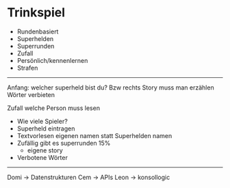 # Trinkspiel

- Rundenbasiert
- Superhelden
- Superrunden
- Zufall
- Persönlich/kennenlernen
- Strafen

---

Anfang: welcher superheld bist du? Bzw rechts
Story muss man erzählen
Wörter verbieten

Zufall welche Person muss lesen

- Wie viele Spieler?
- Superheld eintragen
- Textvorlesen eigenen namen statt  Superhelden namen
- Zufällig gibt es superrunden 15%
    - eigene story 
- Verbotene Wörter 

---

Domi -> Datenstrukturen
Cem -> APIs
Leon -> konsollogic 


